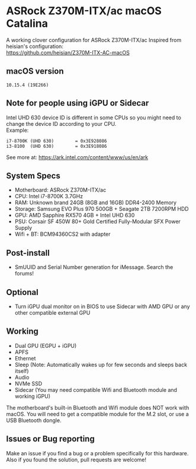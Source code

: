 # ASRock Z370M-ITX/ac macOS Catalina
A working clover configuration for ASRock Z370M-ITX/ac
Inspired from heisian's configuration:<br>
https://github.com/heisian/Z370M-ITX-AC-macOS

## macOS version
`10.15.4 (19E266)`

## Note for people using iGPU or Sidecar
Intel UHD 630 device ID is different in some CPUs so you might need to change the device ID according to your CPU.<br>
Example:
```
i7-8700K (UHD 630)        = 0x3E928086
i3-8100  (UHD 630)        = 0x3E918086
```
See more at: https://ark.intel.com/content/www/us/en/ark

## System Specs
* Motherboard: ASRock Z370M-ITX/ac
* CPU: Intel i7-8700K 3.7GHz
* RAM: Unknown brand 24GB (8GB and 16GB) DDR4-2400 Memory
* Storage: Samsung EVO Plus 970 500GB + Seagate 2TB 7200RPM HDD
* GPU: AMD Sapphire RX570 4GB + Intel UHD 630
* PSU: Corsair SF 450W 80+ Gold Certified Fully-Modular SFX Power Supply
* Wifi + BT: BCM94360CS2 with adapter

## Post-install
* SmUUID and Serial Number generation for iMessage. Search the forums!

## Optional
* Turn iGPU dual monitor on in BIOS to use Sidecar with AMD GPU or any other compatible external GPU

## Working
* Dual GPU (EGPU + iGPU)
* APFS
* Ethernet
* Sleep (Note: Automatically wakes up for few seconds and sleeps back itself)
* Audio
* NVMe SSD
* Sidecar (You may need compatible Wifi and Bluetooth module and working iGPU)

The motherboard's built-in Bluetooth and Wifi module does NOT work with macOS.
You will need to get a compatible module for the M.2 slot, or use a USB
Bluetooth dongle.

## Issues or Bug reporting
Make an issue if you find a bug or a problem specifically for this hardware. Also if you found the solution, pull requests are welcome!
